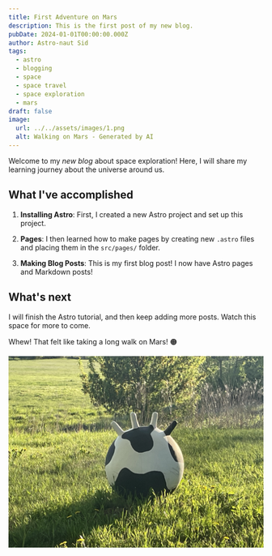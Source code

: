 ```yaml
---
title: First Adventure on Mars
description: This is the first post of my new blog.
pubDate: 2024-01-01T00:00:00.000Z
author: Astro-naut Sid
tags:
  - astro
  - blogging
  - space
  - space travel
  - space exploration
  - mars
draft: false
image:
  url: ../../assets/images/1.png
  alt: Walking on Mars - Generated by AI
---
```

Welcome to my _new blog_ about space exploration! Here, I will share my learning journey about the universe around us.

## What I've accomplished

1. **Installing Astro**: First, I created a new Astro project and set up this project.

2. **Pages**: I then learned how to make pages by creating new `.astro` files and placing them in the `src/pages/` folder.

3. **Making Blog Posts**: This is my first blog post! I now have Astro pages and Markdown posts!

## What's next

I will finish the Astro tutorial, and then keep adding more posts. Watch this space for more to come.

Whew! That felt like taking a long walk on Mars! 🟠

![1.00](./IMG_2843-9ee273e.jpeg)

